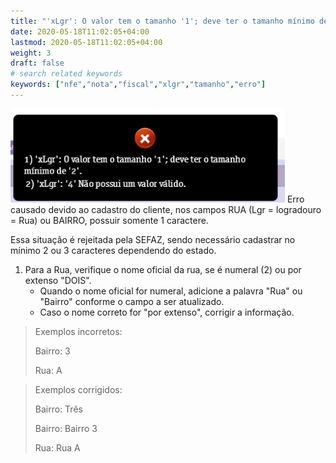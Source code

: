 ```yaml
---
title: "'xLgr': O valor tem o tamanho '1'; deve ter o tamanho mínimo de '2'"
date: 2020-05-18T11:02:05+04:00
lastmod: 2020-05-18T11:02:05+04:00
weight: 3
draft: false
# search related keywords
keywords: ["nfe","nota","fiscal","xlgr","tamanho","erro"]
---
```


![image example](rejeicao.png "Erro xLgr")
Erro causado devido ao cadastro do cliente, nos campos RUA (Lgr = logradouro = Rua) ou BAIRRO, possuir somente 1 caractere.

Essa situação é rejeitada pela SEFAZ, sendo necessário cadastrar no mínimo 2 ou 3 caracteres dependendo do estado.

1. Para a Rua, verifique o nome oficial da rua, se é numeral (2) ou por extenso "DOIS".
    * Quando o nome oficial for numeral, adicione a palavra "Rua" ou "Bairro" conforme o campo a ser atualizado.
    * Caso o nome correto for "por extenso", corrigir a informação.

> Exemplos incorretos:
>
> Bairro: 3
>
> Rua: A

> Exemplos corrigidos:
>
> Bairro: Três
>
> Bairro: Bairro 3
>
> Rua: Rua A
